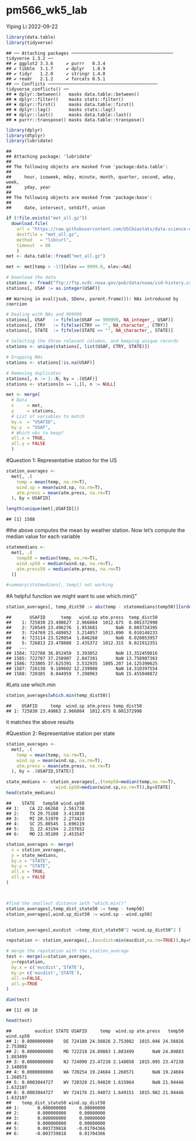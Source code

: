 pm566_wk5_lab
================
Yiping Li
2022-09-22

``` r
library(data.table)
library(tidyverse)
```

    ## ── Attaching packages ─────────────────────────────────────── tidyverse 1.3.2 ──
    ## ✔ ggplot2 3.3.6     ✔ purrr   0.3.4
    ## ✔ tibble  3.1.7     ✔ dplyr   1.0.9
    ## ✔ tidyr   1.2.0     ✔ stringr 1.4.0
    ## ✔ readr   2.1.2     ✔ forcats 0.5.1
    ## ── Conflicts ────────────────────────────────────────── tidyverse_conflicts() ──
    ## ✖ dplyr::between()   masks data.table::between()
    ## ✖ dplyr::filter()    masks stats::filter()
    ## ✖ dplyr::first()     masks data.table::first()
    ## ✖ dplyr::lag()       masks stats::lag()
    ## ✖ dplyr::last()      masks data.table::last()
    ## ✖ purrr::transpose() masks data.table::transpose()

``` r
library(dplyr)
library(dtplyr)
library(lubridate)
```

    ## 
    ## Attaching package: 'lubridate'
    ## 
    ## The following objects are masked from 'package:data.table':
    ## 
    ##     hour, isoweek, mday, minute, month, quarter, second, wday, week,
    ##     yday, year
    ## 
    ## The following objects are masked from 'package:base':
    ## 
    ##     date, intersect, setdiff, union

``` r
if (!file.exists("met_all.gz"))
  download.file(
    url = "https://raw.githubusercontent.com/USCbiostats/data-science-data/master/02_met/met_all.gz",
    destfile = "met_all.gz",
    method   = "libcurl",
    timeout  = 60
    )
met <- data.table::fread("met_all.gz")

met <- met[temp > -17][elev == 9999.0, elev:=NA]
```

``` r
# Download the data
stations <- fread("ftp://ftp.ncdc.noaa.gov/pub/data/noaa/isd-history.csv")
stations[, USAF := as.integer(USAF)]
```

    ## Warning in eval(jsub, SDenv, parent.frame()): NAs introduced by coercion

``` r
# Dealing with NAs and 999999
stations[, USAF   := fifelse(USAF == 999999, NA_integer_, USAF)]
stations[, CTRY   := fifelse(CTRY == "", NA_character_, CTRY)]
stations[, STATE  := fifelse(STATE == "", NA_character_, STATE)]

# Selecting the three relevant columns, and keeping unique records
stations <- unique(stations[, list(USAF, CTRY, STATE)])

# Dropping NAs
stations <- stations[!is.na(USAF)]

# Removing duplicates
stations[, n := 1:.N, by = .(USAF)]
stations <- stations[n == 1,][, n := NULL]
```

``` r
met <- merge(
  # Data
  x     = met,      
  y     = stations, 
  # List of variables to match
  by.x  = "USAFID",
  by.y  = "USAF", 
  # Which obs to keep?
  all.x = TRUE,      
  all.y = FALSE
  )
```

\#Question 1: Representative station for the US

``` r
station_averages <- 
  met[, .(
    temp = mean(temp, na.rm=T), 
    wind.sp = mean(wind.sp, na.rm=T), 
    atm.press = mean(atm.press, na.rm=T)
  ), by = USAFID]

length(unique(met[,USAFID]))
```

    ## [1] 1588

\#the above computes the mean by weather station. Now let’s compute the
median value for each variable

``` r
statemedians <- 
  met[, .(
    temp50 = median(temp, na.rm=T), 
    wind.sp50 = median(wind.sp, na.rm=T), 
    atm.press50 = median(atm.press, na.rm=T)
  )]

#summary(statmedians[, temp]) not working
```

\#A helpful function we might want to use which.min()”

``` r
station_averages[, temp_dist50 := abs(temp - statemedians$temp50)][order(temp_dist50)]
```

    ##       USAFID      temp   wind.sp atm.press  temp_dist50
    ##    1: 725830 23.498627  2.966084  1012.675  0.001372998
    ##    2: 720549 23.496276  1.953681       NaN  0.003724395
    ##    3: 724769 23.489852  3.214057  1013.090  0.010148233
    ##    4: 723114 23.520054  1.846268       NaN  0.020053957
    ##    5: 726813 23.478088  2.435372  1012.315  0.021912351
    ##   ---                                                  
    ## 1584: 722788 36.852459  3.393852       NaN 13.352459016
    ## 1585: 722787 37.258907  2.847381       NaN 13.758907363
    ## 1586: 723805 37.625391  3.532935  1005.207 14.125390625
    ## 1587: 726130  9.189602 12.239908       NaN 14.310397554
    ## 1588: 720385  8.044959  7.298963       NaN 15.455040872

\#Lets use which.min

``` r
station_averages[which.min(temp_dist50)]
```

    ##    USAFID     temp  wind.sp atm.press temp_dist50
    ## 1: 725830 23.49863 2.966084  1012.675 0.001372998

it matches the above results

\#Question 2: Representative station per state

``` r
station_averages <- 
  met[, .(
    temp = mean(temp, na.rm=T), 
    wind.sp = mean(wind.sp, na.rm=T), 
    atm.press = mean(atm.press, na.rm=T)
  ), by = .(USAFID,STATE)]
```

``` r
state_medians <- station_averages[,.(temp50=median(temp,na.rm=T),
                   wind.sp50=median(wind.sp,na.rm=T)),by=STATE]
head(state_medians)
```

    ##    STATE   temp50 wind.sp50
    ## 1:    CA 22.66268  2.561738
    ## 2:    TX 29.75188  3.413810
    ## 3:    MI 20.51970  2.273423
    ## 4:    SC 25.80545  1.696119
    ## 5:    IL 22.43194  2.237652
    ## 6:    MO 23.95109  2.453547

``` r
station_averages <- merge(
  x = station_averages, 
  y = state_medians, 
  by.x = "STATE", 
  by.y = "STATE", 
  all.x = TRUE, 
  all.y = FALSE
)



#find the smallest distance iwth "which.min()"
station_averages[,temp_dist_state50 := temp - temp50]
station_averages[,wind.sp_dist50 := wind.sp - wind.sp50]


station_averages[,eucdist :=temp_dist_state50^2 +wind.sp_dist50^2 ]

repstation <- station_averages[,.(eucdist=min(eucdist,na.rm=TRUE)),by=STATE]

# merge the repstation with the station_average
test <- merge(x=station_averages,
  y=repstation,
  by.x = c('eucdist','STATE'),
  by.y= c('eucdist','STATE'),
  all.x=FALSE,
  all.y=TRUE
)

dim(test)
```

    ## [1] 49 10

``` r
head(test)
```

    ##         eucdist STATE USAFID     temp  wind.sp atm.press   temp50 wind.sp50
    ## 1: 0.0000000000    DE 724180 24.56026 2.753082  1015.046 24.56026  2.753082
    ## 2: 0.0000000000    MD 722218 24.89883 1.883499       NaN 24.89883  1.883499
    ## 3: 0.0000000000    NJ 724090 23.47238 2.148058  1015.095 23.47238  2.148058
    ## 4: 0.0000000000    WA 720254 19.24684 1.268571       NaN 19.24684  1.268571
    ## 5: 0.0003044727    WV 720328 21.94820 1.615064       NaN 21.94446  1.632107
    ## 6: 0.0003044727    WV 724176 21.94072 1.649151  1015.982 21.94446  1.632107
    ##    temp_dist_state50 wind.sp_dist50
    ## 1:       0.000000000     0.00000000
    ## 2:       0.000000000     0.00000000
    ## 3:       0.000000000     0.00000000
    ## 4:       0.000000000     0.00000000
    ## 5:       0.003739818    -0.01704366
    ## 6:      -0.003739818     0.01704366
